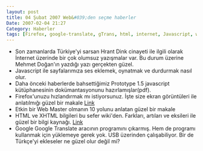 ```yaml
---
layout: post
title: 04 Şubat 2007 Web&#039;den seçme haberler
Date: 2007-02-04 21:27
Category: Haberler
tags: [Firefox, google-translate, gTrans, html, internet, Javascript, web, XHTML]
---
```


-   Son zamanlarda Türkiye'yi sarsan Hrant Dink cinayeti ile ilgili
    olarak İnternet üzerinde bir çok olumsuz yazışmalar var. Bu durum
    üzerine Mehmet Doğan'ın yazdığı yazı gerçekten güzel.
-   Javascript ile sayfalarımıza ses eklemek, oynatmak ve durdurmak
    nasıl olur.
-   Daha önceki haberlerde bahsettiğimiz Prototype 1.5 javascript
    kütüphanesinin dokümantasyonunu hazırlamışlar(pdf).
-   Firefox'unuzu hızlandırmak mı istiyorsunuz. İşte size ekran
    görüntüleri ile anlatılmığı güzel bir makale [Link][3]
-   Etkin bir Web Master olmanın 10 yolunu anlatan güzel bir makale
-   HTML ve XHTML bilgileri bu sefer wiki'den. Farkları, artıları ve
    eksileri ile güzel bir bilgi kaynağı. [Link][5]
-   Google Google Translate aracının programını çıkarmış. Hem de
    programı kullanmak için yüklemeye gerek yok. USB üzerinden
    çalışabiliyor. Bir de Türkçe'yi ekleseler ne güzel olur değil mi?


  [3]: http://www.ubuntugeek.com/speed-up-firefox-web-browser.html
  [5]: http://wiki.whatwg.org/wiki/HtmlVsXhtml "Link"
